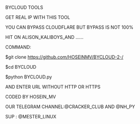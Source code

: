 BYCLOUD TOOLS

GET REAL IP WITH THIS TOOL

YOU CAN BYPASS CLOUDFLARE BUT BYPASS IS NOT 100%

HIT ON ALISON_KALIBOYS_AND ......

COMMAND:

$git clone https://github.com/HOSEINMV/BYCLOUD-2-/

$cd BYCLOUD

$python BYCLOUD.py

AND ENTER URL WITHOUT HTTP OR HTTPS

CODED BY HOSEIN_MV

OUR TELEGRAM CHANNEL:@CRACKER_CLUB AND @NH_PY

SUP : @MESTER_LINUX
